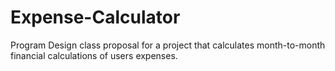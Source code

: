 # Expense-Calculator
Program Design class proposal for a project that calculates month-to-month financial calculations of users expenses.

